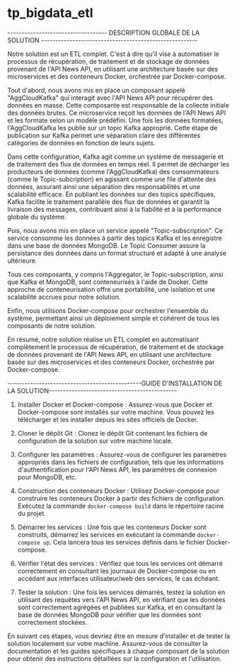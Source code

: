 # tp_bigdata_etl


----------------------------------- DESCRIPTION GLOBALE DE LA SOLUTION -------------------------------------------------------

Notre solution est un ETL complet. C'est à dire qu'il vise à automatiser le processus de récupération, de traitement et de stockage de données provenant de l'API News API, en utilisant une architecture basée sur des microservices et des conteneurs Docker, orchestrée par Docker-compose.

Tout d'abord, nous avons mis en place un composant appelé "AggCloudKafka" qui interagit avec l'API News API pour récupérer des données en masse. Cette composante est responsable de la collecte initiale des données brutes.
Ce microservice reçoit les données de l'API News API et les formate selon un modèle prédéfini. Une fois les données formatées, l'AggCloudKafka les publie sur un topic Kafka approprié. Cette étape de publication sur Kafka permet une séparation claire des différentes catégories de données en fonction de leurs sujets.

Dans cette configuration, Kafka agit comme un système de messagerie et de traitement des flux de données en temps réel. Il permet de décharger les producteurs de données (comme l'AggCloudKafka) des consommateurs (comme le Topic-subcription) en agissant comme une file d'attente des données, assurant ainsi une séparation des responsabilités et une scalabilité efficace. En publiant les données sur des topics spécifiques, Kafka facilite le traitement parallèle des flux de données et garantit la livraison des messages, contribuant ainsi à la fiabilité et à la performance globale du système.

Puis, nous avons mis en place un service appelé "Topic-subscription". Ce service consomme les données à partir des topics Kafka et les enregistre dans une base de données MongoDB. Le Topic Consumer assure la persistance des données dans un format structuré et adapté à une analyse ultérieure.

Tous ces composants, y compris l'Aggregator, le Topic-subscription, ainsi que Kafka et MongoDB, sont conteneurisés à l'aide de Docker. Cette approche de conteneurisation offre une portabilité, une isolation et une scalabilité accrues pour notre solution.

Enfin, nous utilisons Docker-compose pour orchestrer l'ensemble du système, permettant ainsi un déploiement simple et cohérent de tous les composants de notre solution.

En résumé, notre solution réalise un ETL complet en automatisant complètement le processus de récupération, de traitement et de stockage de données provenant de l'API News API, en utilisant une architecture basée sur des microservices et des conteneurs Docker, orchestrée par Docker-compose.



-----------------------------------------------GUIDE D'INSTALLATION DE LA SOLUTION---------------------------------------------


1. Installer Docker et Docker-compose : Assurez-vous que Docker et Docker-compose sont installés sur votre machine. Vous pouvez les télécharger et les installer depuis les sites officiels de Docker.

2. Cloner le dépôt Git : Clonez le dépôt Git contenant les fichiers de configuration de la solution sur votre machine locale.

3. Configurer les paramètres : Assurez-vous de configurer les paramètres appropriés dans les fichiers de configuration, tels que les informations d'authentification pour l'API News API, les paramètres de connexion pour MongoDB, etc.

4. Construction des conteneurs Docker : Utilisez Docker-compose pour construire les conteneurs Docker à partir des fichiers de configuration. Exécutez la commande `docker-compose build` dans le répertoire racine du projet.

5. Démarrer les services : Une fois que les conteneurs Docker sont construits, démarrez les services en exécutant la commande `docker-compose up`. Cela lancera tous les services définis dans le fichier Docker-compose.

6. Vérifier l'état des services : Vérifiez que tous les services ont démarré correctement en consultant les journaux de Docker-compose ou en accédant aux interfaces utilisateur/web des services, le cas échéant.

7. Tester la solution : Une fois les services démarrés, testez la solution en utilisant des requêtes vers l'API News API, en vérifiant que les données sont correctement agrégées et publiées sur Kafka, et en consultant la base de données MongoDB pour vérifier que les données sont correctement stockées.

En suivant ces étapes, vous devriez être en mesure d'installer et de tester la solution localement sur votre machine. Assurez-vous de consulter la documentation et les guides spécifiques à chaque composant de la solution pour obtenir des instructions détaillées sur la configuration et l'utilisation.
